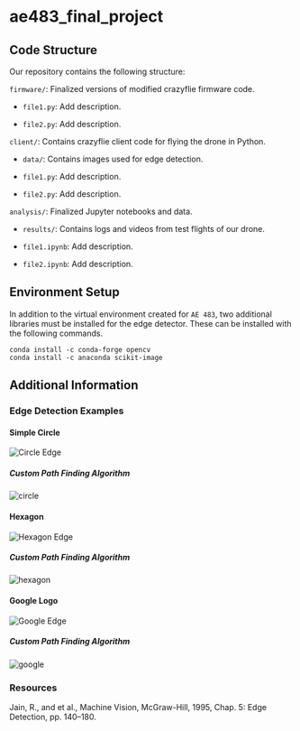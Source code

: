 # ae483_final_project

## Code Structure

Our repository contains the following structure:


```firmware/```: Finalized versions of modified crazyflie firmware code.

- ```file1.py```: Add description.

- ```file2.py```: Add description.

```client/```: Contains crazyflie client code for flying the drone in Python.

- ```data/```: Contains images used for edge detection.

- ```file1.py```: Add description.

- ```file2.py```: Add description.


```analysis/```: Finalized Jupyter notebooks and data.

- ```results/```: Contains logs and videos from test flights of our drone.

- ```file1.ipynb```: Add description.

- ```file2.ipynb```: Add description.

## Environment Setup

In addition to the virtual environment created for `AE 483`, two additional libraries must be installed for the edge detector.  These can be installed with the following commands.

```
conda install -c conda-forge opencv
conda install -c anaconda scikit-image
```

## Additional Information

### Edge Detection Examples

#### Simple Circle

![Circle Edge](https://user-images.githubusercontent.com/60635839/205718195-9ba7f97a-6c8a-4e2d-a083-b9ce3576ed5d.png)

##### Custom Path Finding Algorithm
![circle](https://user-images.githubusercontent.com/60635839/205718618-ce949293-25b9-44db-b8ef-e3e3c2efc36e.gif)

#### Hexagon

![Hexagon Edge](https://user-images.githubusercontent.com/60635839/205718227-a0515f06-d38e-48af-b2c0-53e8b0037d5f.png)

##### Custom Path Finding Algorithm
![hexagon](https://user-images.githubusercontent.com/60635839/205718598-8e425c3d-336d-44a0-92d6-8ce9a1dbdb6f.gif)

#### Google Logo

![Google Edge](https://user-images.githubusercontent.com/60635839/205718163-b6124139-0873-447a-a624-d01f2e18532c.png)

##### Custom Path Finding Algorithm

![google](https://user-images.githubusercontent.com/60635839/205718544-fc666cd8-1dac-46e6-af81-5c2d2a3366c3.gif)

### Resources

Jain, R., and et al., Machine Vision, McGraw-Hill, 1995, Chap. 5: Edge Detection, pp. 140–180.
